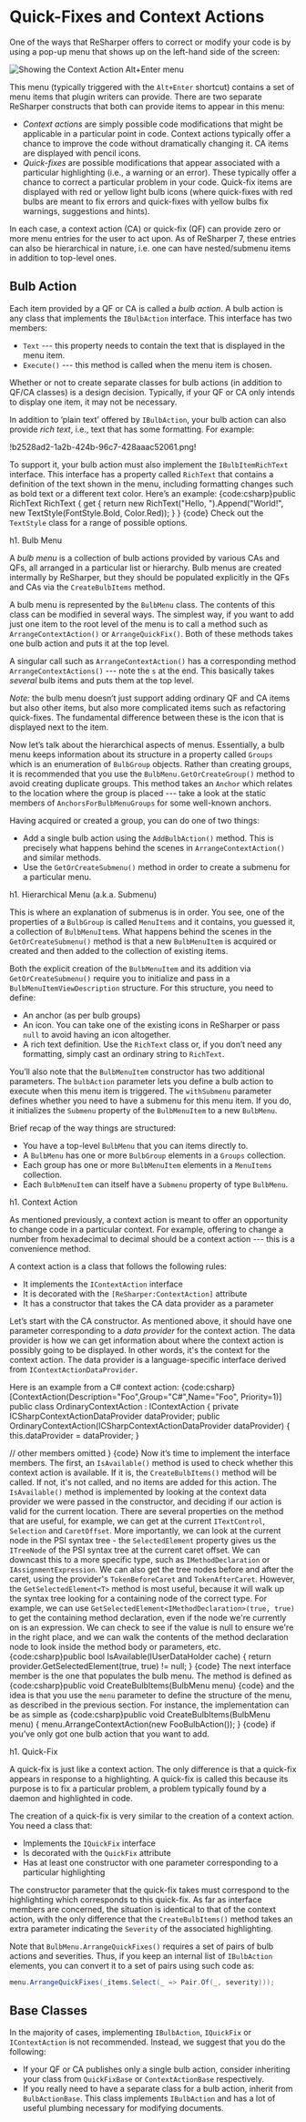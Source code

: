 # Quick-Fixes and Context Actions

One of the ways that ReSharper offers to correct or modify your code is by using a pop-up menu that shows up on the left-hand side of the screen:

![Showing the Context Action Alt+Enter menu](context_action.png)

This menu (typically triggered with the `Alt+Enter` shortcut) contains a set of menu items that plugin writers can provide. There are two separate ReSharper constructs that both can provide items to appear in this menu:

* _Context actions_ are simply possible code modifications that might be applicable in a particular point in code. Context actions typically offer a chance to improve the code without dramatically changing it. CA items are displayed with pencil icons.
* _Quick-fixes_ are possible modifications that appear associated with a particular highlighting (i.e., a warning or an error). These typically offer a chance to correct a particular problem in your code. Quick-fix items are displayed with red or yellow light bulb icons (where quick-fixes with red bulbs are meant to fix errors and quick-fixes with yellow bulbs fix warnings, suggestions and hints).

In each case, a context action (CA) or quick-fix (QF) can provide zero or more menu entries for the user to act upon. As of ReSharper 7, these entries can also be hierarchical in nature, i.e. one can have nested/submenu items in addition to top-level ones.

## Bulb Action

Each item provided by a QF or CA is called a _bulb action_. A bulb action is any class that implements the `IBulbAction` interface. This interface has two members:

* `Text` --\- this property needs to contain the text that is displayed in the menu item.
* `Execute()` --\- this method is called when the menu item is chosen.


Whether or not to create separate classes for bulb actions (in addition to QF/CA classes) is a design decision. Typically, if your QF or CA only intends to display one item, it may not be necessary.

In addition to ‘plain text’ offered by `IBulbAction`, your bulb action can also provide _rich text_, i.e., text that has some formatting. For example:

!b2528ad2-1a2b-424b-96c7-428aaac52061.png!

To support it, your bulb action must also implement the `IBulbItemRichText` interface. This interface has a property called `RichText` that contains a definition of the text shown in the menu, including formatting changes such as bold text or a different text color. Here’s an example:
{code:csharp}public RichText RichText
{
  get { return new RichText("Hello, ").Append("World!",
    new TextStyle(FontStyle.Bold, Color.Red)); }
}
{code}
Check out the `TextStyle` class for a range of possible options.

h1. Bulb Menu

A _bulb menu_ is a collection of bulb actions provided by various CAs and QFs, all arranged in a particular list or hierarchy. Bulb menus are created intermally by ReSharper, but they should be populated explicitly in the QFs and CAs via the `CreateBulbItems` method.

A bulb menu is represented by the `BulbMenu` class. The contents of this class can be modified in several ways. The simplest way, if you want to add just one item to the root level of the menu is to call a method such as `ArrangeContextAction()` or `ArrangeQuickFix()`. Both of these methods takes one bulb action and puts it at the top level.

A singular call such as `ArrangeContextAction()` has a corresponding method `ArrangeContextActions()` --\- note the `s` at the end. This basically takes _several_ bulb items and puts them at the top level.

*Note:* the bulb menu doesn’t just support adding ordinary QF and CA items but also other items, but also more complicated items such as refactoring quick-fixes. The fundamental difference between these is the icon that is displayed next to the item.

Now let’s talk about the hierarchical aspects of menus. Essentially, a bulb menu keeps information about its structure in a property called `Groups` which is an enumeration of `BulbGroup` objects. Rather than creating groups, it is recommended that you use the `BulbMenu.GetOrCreateGroup()` method to avoid creating duplicate groups. This method takes an `Anchor` which relates to the location where the group is placed --\- take a look at the static members of `AnchorsForBulbMenuGroups` for some well-known anchors.

Having acquired or created a group, you can do one of two things:

* Add a single bulb action using the `AddBulbAction()` method. This is precisely what happens behind the scenes in `ArrangeContextAction()` and similar methods.
* Use the `GetOrCreateSubmenu()` method in order to create a submenu for a particular menu.

h1. Hierarchical Menu (a.k.a. Submenu)

This is where an explanation of submenus is in order. You see, one of the properties of a `BulbGroup` is called `MenuItems` and it contains, you guessed it, a collection of `BulbMenuItem`s. What happens behind the scenes in the `GetOrCreateSubmenu()` method is that a new `BulbMenuItem` is acquired or created and then added to the collection of existing items.

Both the explicit creation of the `BulbMenuItem` and its addition via `GetOrCreateSubmenu()` require you to initialize and pass in a `BulbMenuItemViewDescription` structure. For this structure, you need to define:

* An anchor (as per bulb groups)
* An icon. You can take one of the existing icons in ReSharper or pass `null` to avoid having an icon altogether.
* A rich text definition. Use the `RichText` class or, if you don’t need any formatting, simply cast an ordinary string to `RichText`.


You’ll also note that the `BulbMenuItem` constructor has two additional parameters. The `bulbAction` parameter lets you define a bulb action to execute when this menu item is triggered. The `withSubmenu` parameter defines whether you need to have a submenu for this menu item. If you do, it initializes the `Submenu` property of the `BulbMenuItem` to a new `BulbMenu`.

Brief recap of the way things are structured:

* You have a top-level `BulbMenu` that you can items directly to.
* A `BulbMenu` has one or more `BulbGroup` elements in a `Groups` collection.
* Each group has one or more `BulbMenuItem` elements in a `MenuItems` collection.
* Each `BulbMenuItem` can itself have a `Submenu` property of type `BulbMenu`.

h1. Context Action

As mentioned previously, a context action is meant to offer an opportunity to change code in a particular context. For example, offering to change a number from hexadecimal to decimal should be a context action --\- this is a convenience method.

A context action is a class that follows the following rules:

* It implements the `IContextAction` interface
* It is decorated with the `[ReSharper:ContextAction]` attribute
* It has a constructor that takes the CA data provider as a parameter

Let’s start with the CA constructor. As mentioned above, it should have one parameter corresponding to a _data provider_ for the context action. The data provider is how we can get information about where the context action is possibly going to be displayed. In other words, it's the context for the context action. The data provider is a language-specific interface derived from `IContextActionDataProvider`.

Here is an example from a C# context action:
{code:csharp}[ContextAction(Description="Foo",Group="C#",Name="Foo", Priority=1)]
public class OrdinaryContextAction : IContextAction
{
  private ICSharpContextActionDataProvider dataProvider;
  public OrdinaryContextAction(ICSharpContextActionDataProvider dataProvider)
  {
    this.dataProvider = dataProvider;
  }

  // other members omitted
}
{code}
Now it’s time to implement the interface members. The first, an `IsAvailable()` method is used to check whether this context action is available. If it is, the `CreateBulbItems()` method will be called. If not, it's not called, and no items are added for this action. The `IsAvailable()` method is implemented by looking at the context data provider we were passed in the constructor, and deciding if our action is valid for the current location. There are several properties on the method that are useful, for example, we can get at the current `ITextControl`, `Selection` and `CaretOffset`. More importantly, we can look at the current node in the PSI syntax tree - the `SelectedElement` property gives us the `ITreeNode` of the PSI syntax tree at the current caret offset. We can downcast this to a more specific type, such as `IMethodDeclaration` or `IAssignmentExpression`. We can also get the tree nodes before and after the caret, using the provider's `TokenBeforeCaret` and `TokenAfterCaret`. However, the `GetSelectedElement<T>` method is most useful, because it will walk up the syntax tree looking for a containing node of the correct type. For example, we can use `GetSelectedElement<IMethodDeclaration>(true, true)` to get the containing method declaration, even if the node we're currently on is an expression. We can check to see if the value is null to ensure we're in the right place, and we can walk the contents of the method declaration node to look inside the method body or parameters, etc.
{code:csharp}public bool IsAvailable(IUserDataHolder cache)
{
  return provider.GetSelectedElement<IMethodDeclaration>(true, true) != null;
}
{code}
The next interface member is the one that populates the bulb menu. The method is defined as
{code:csharp}public void CreateBulbItems(BulbMenu menu)
{code}
and the idea is that you use the `menu` parameter to define the structure of the menu, as described in the previous section. For instance, the implementation can be as simple as
{code:csharp}public void CreateBulbItems(BulbMenu menu)
{
  menu.ArrangeContextAction(new FooBulbAction());
}
{code}
if you’ve only got one bulb action that you want to add.

h1. Quick-Fix

A quick-fix is just like a context action. The only difference is that a quick-fix appears in response to a highlighting. A quick-fix is called this because its purpose is to fix a particular problem, a problem typically found by a daemon and highlighted in code.

The creation of a quick-fix is very similar to the creation of a context action. You need a class that:

* Implements the `IQuickFix` interface
* Is decorated with the `QuickFix` attribute
* Has at least one constructor with one parameter corresponding to a particular highlighting

The constructor parameter that the quick-fix takes must correspond to the highlighting which corresponds to this quick-fix. As far as interface members are concerned, the situation is identical to that of the context action, with the only difference that the `CreateBulbItems()` method takes an extra parameter indicating the `Severity` of the associated highlighting.

Note that `BulbMenu.ArrangeQuickFixes()` requires a set of pairs of bulb actions and severities. Thus, if you keep an internal list of `IBulbAction` elements, you can convert it to a set of pairs using such code as:

```cs
menu.ArrangeQuickFixes(_items.Select(_ => Pair.Of(_, severity)));
```

## Base Classes

In the majority of cases, implementing `IBulbAction`, `IQuickFix` or `IContextAction` is not recommended. Instead, we suggest that you do the following:

* If your QF or CA publishes only a single bulb action, consider inheriting your class from `QuickFixBase` or `ContextActionBase` respectively.
* If you really need to have a separate class for a bulb action, inherit from `BulbActionBase`. This class implements `IBulbAction` and has a lot of useful plumbing necessary for modifying documents.

